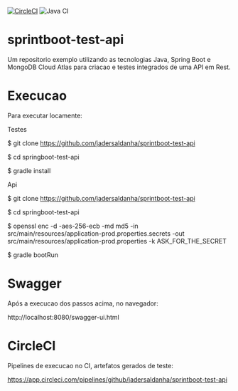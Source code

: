 [![CircleCI](https://circleci.com/gh/jadersaldanha/srintboot-test-api/tree/master.svg?style=svg)](https://circleci.com/gh/jadersaldanha/srintboot-test-api/tree/master)
![Java CI](https://github.com/jadersaldanha/srintboot-test-api/workflows/Java%20CI/badge.svg?branch=master)

# sprintboot-test-api

Um repositorio exemplo utilizando as tecnologias Java, Spring Boot e MongoDB Cloud Atlas para criacao e testes integrados de uma API em Rest.


# Execucao

Para executar locamente:

Testes

$ git clone https://github.com/jadersaldanha/sprintboot-test-api

$ cd springboot-test-api

$ gradle install

Api

$ git clone https://github.com/jadersaldanha/sprintboot-test-api

$ cd springboot-test-api

$ openssl enc -d -aes-256-ecb -md md5 -in src/main/resources/application-prod.properties.secrets -out src/main/resources/application-prod.properties -k ASK_FOR_THE_SECRET

$ gradle bootRun

# Swagger

Após a execucao dos passos acima, no navegador:

http://localhost:8080/swagger-ui.html    

# CircleCI

Pipelines de execucao no CI, artefatos gerados de teste:

https://app.circleci.com/pipelines/github/jadersaldanha/sprintboot-test-api

